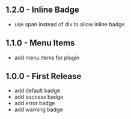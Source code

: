 ## 1.2.0 - Inline Badge

- use span instead of div to allow inline badge

## 1.1.0 - Menu Items

- add menu items for plugin

## 1.0.0 - First Release

- add default badge
- add success badge
- add error badge
- add warning badge
